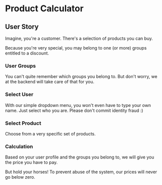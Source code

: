 # Product Calculator

## User Story

Imagine, you're a customer. There's a selection of products you can buy.

Because you're very special, you may belong to one (or more) groups entitled to a discount.

### User Groups

You can't quite remember which groups you belong to. But don't worry, we at the backend will take care of that for you.

### Select User

With our simple dropdown menu, you won't even have to type your own name. Just select who you are. Please don't commit identity fraud :)

### Select Product

Choose from a very specific set of products.

### Calculation

Based on your user profile and the groups you belong to, we will give you the price you have to pay. 

But hold your horses! To prevent abuse of the system, our prices will never go below zero.
